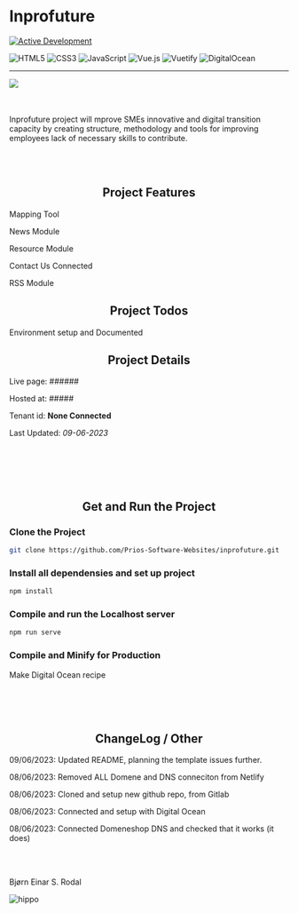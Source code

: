 # Inprofuture

<!-- Status of Project --->
[![Active Development](https://img.shields.io/badge/Maintenance%20Level-Actively%20Developed-brightgreen.svg)](https://gist.github.com/cheerfulstoic/d107229326a01ff0f333a1d3476e068d)

<!-- Languages, framwork and libraries used + hosting --->
![HTML5](https://img.shields.io/badge/html5-%23E34F26.svg?style=for-the-badge&logo=html5&logoColor=white)
![CSS3](https://img.shields.io/badge/css3-%231572B6.svg?style=for-the-badge&logo=css3&logoColor=white)
![JavaScript](https://img.shields.io/badge/javascript-%23323330.svg?style=for-the-badge&logo=javascript&logoColor=%23F7DF1E)
![Vue.js](https://img.shields.io/badge/vuejs-%2335495e.svg?style=for-the-badge&logo=vuedotjs&logoColor=%234FC08D)
![Vuetify](https://img.shields.io/badge/Vuetify-1867C0?style=for-the-badge&logo=vuetify&logoColor=AEDDFF)
![DigitalOcean](https://img.shields.io/badge/DigitalOcean-%230167ff.svg?style=for-the-badge&logo=digitalOcean&logoColor=white)

***

<img src="https://prioskompetanse.blob.core.windows.net/followupmedia/uploads/4e4c0693-cda9-4a3f-919a-448ee3290af1.jpg" width="auto" height="auto"/>

<br>
<br>
<br>

<!-- Project Description --->
Inprofuture project will mprove SMEs innovative and digital transition capacity by creating structure, methodology and tools for improving employees lack of necessary skills to contribute.

<br>
<br>

<!-- Modules --->
<h2 align="center"> Project Features </h2>
<p> Mapping Tool </p>
<p> News Module </p>
<p> Resource Module </p>
<p> Contact Us Connected </p>
<p> RSS Module </p>

<h2 align="center"> Project Todos </h2>
<p> Environment setup and Documented </p>




<!-- Project Details --->
<h2 align="center">Project Details</h2>

Live page: ######

Hosted at: #####

Tenant id: <strong>None Connected</strong>

Last Updated: *09-06-2023*

<br>
<br>
<br>
<br>

<!-- How to Get and Run the Project --->
<h2 align="center">Get and Run the Project</h2>

### Clone the Project

```sh
git clone https://github.com/Prios-Software-Websites/inprofuture.git
```

### Install all dependensies and set up project

```sh
npm install
```
### Compile and run the Localhost server

```sh
npm run serve
```

### Compile and Minify for Production

Make Digital Ocean recipe


<br>
<br>
<br>


<!-- Project Details --->
<h2 align="center">ChangeLog / Other</h2>
<p>09/06/2023: Updated README, planning the template issues further. </p>
<p>08/06/2023: Removed ALL Domene and DNS conneciton from Netlify </p>
<p>08/06/2023: Cloned and setup new github repo, from Gitlab </p>
<p>08/06/2023: Connected and setup with Digital Ocean </p>
<p>08/06/2023: Connected Domeneshop DNS and checked that it works (it does) </p>

<br/>
<br/>

<!-- People to ask about the project --->
<p> Bjørn Einar S. Rodal</p>


![hippo](https://media3.giphy.com/media/aUovxH8Vf9qDu/giphy.gif)
